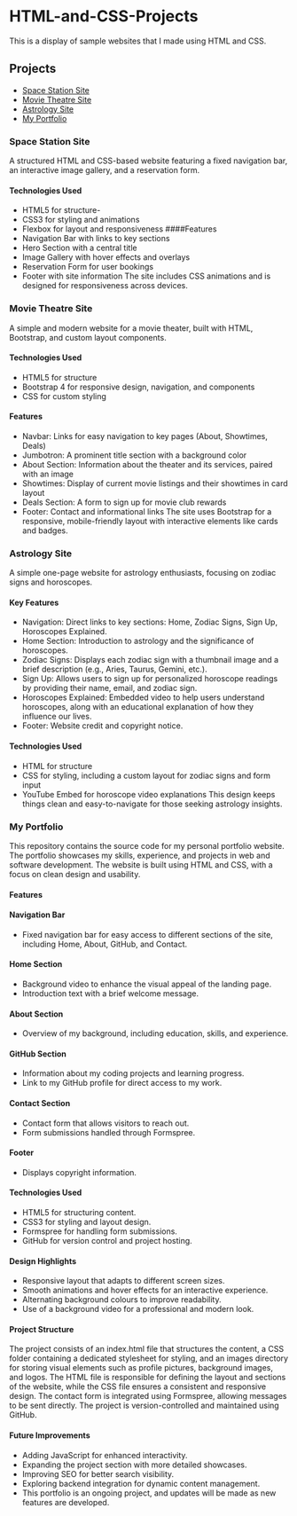 # HTML-and-CSS-Projects

This is a display of sample websites that I made using HTML and CSS.

## Projects
- [Space Station Site](./Space_Station)
- [Movie Theatre Site](./Cinema)
- [Astrology Site](./Astrology)
- [My Portfolio](./Portfolio)

### Space Station Site
A structured HTML and CSS-based website featuring a fixed navigation bar, an interactive image gallery, and a reservation form.
#### Technologies Used
- HTML5 for structure-
- CSS3 for styling and animations
- Flexbox for layout and responsiveness
####Features
- Navigation Bar with links to key sections
- Hero Section with a central title
- Image Gallery with hover effects and overlays
- Reservation Form for user bookings
- Footer with site information
The site includes CSS animations and is designed for responsiveness across devices.

### Movie Theatre Site
A simple and modern website for a movie theater, built with HTML, Bootstrap, and custom layout components.
#### Technologies Used
- HTML5 for structure
- Bootstrap 4 for responsive design, navigation, and components
- CSS for custom styling
#### Features
- Navbar: Links for easy navigation to key pages (About, Showtimes, Deals)
- Jumbotron: A prominent title section with a background color
- About Section: Information about the theater and its services, paired with an image
- Showtimes: Display of current movie listings and their showtimes in card layout
- Deals Section: A form to sign up for movie club rewards
- Footer: Contact and informational links
The site uses Bootstrap for a responsive, mobile-friendly layout with interactive elements like cards and badges.

### Astrology Site
A simple one-page website for astrology enthusiasts, focusing on zodiac signs and horoscopes.
#### Key Features
- Navigation: Direct links to key sections: Home, Zodiac Signs, Sign Up, Horoscopes Explained.
- Home Section: Introduction to astrology and the significance of horoscopes.
- Zodiac Signs: Displays each zodiac sign with a thumbnail image and a brief description (e.g., Aries, Taurus, Gemini, etc.).
- Sign Up: Allows users to sign up for personalized horoscope readings by providing their name, email, and zodiac sign.
- Horoscopes Explained: Embedded video to help users understand horoscopes, along with an educational explanation of how they influence our lives.
- Footer: Website credit and copyright notice.
#### Technologies Used
- HTML for structure
- CSS for styling, including a custom layout for zodiac signs and form input
- YouTube Embed for horoscope video explanations
This design keeps things clean and easy-to-navigate for those seeking astrology insights.

### My Portfolio
This repository contains the source code for my personal portfolio website. The portfolio showcases my skills, experience, and projects in web and software development. The website is built using HTML and CSS, with a focus on clean design and usability.
#### Features
#### Navigation Bar
- Fixed navigation bar for easy access to different sections of the site, including Home, About, GitHub, and Contact.
#### Home Section
- Background video to enhance the visual appeal of the landing page.
- Introduction text with a brief welcome message.
#### About Section
- Overview of my background, including education, skills, and experience.
#### GitHub Section
- Information about my coding projects and learning progress.
- Link to my GitHub profile for direct access to my work.
#### Contact Section
- Contact form that allows visitors to reach out.
- Form submissions handled through Formspree.
#### Footer
- Displays copyright information.
#### Technologies Used
- HTML5 for structuring content.
- CSS3 for styling and layout design.
- Formspree for handling form submissions.
- GitHub for version control and project hosting.
#### Design Highlights
- Responsive layout that adapts to different screen sizes.
- Smooth animations and hover effects for an interactive experience.
- Alternating background colours to improve readability.
- Use of a background video for a professional and modern look.
#### Project Structure
The project consists of an index.html file that structures the content, a CSS folder containing a dedicated stylesheet for styling, and an images directory for storing visual elements such as profile pictures, background images, and logos. The HTML file is responsible for defining the layout and sections of the website, while the CSS file ensures a consistent and responsive design. The contact form is integrated using Formspree, allowing messages to be sent directly. The project is version-controlled and maintained using GitHub.
#### Future Improvements
- Adding JavaScript for enhanced interactivity.
- Expanding the project section with more detailed showcases.
- Improving SEO for better search visibility.
- Exploring backend integration for dynamic content management.
- This portfolio is an ongoing project, and updates will be made as new features are developed.
